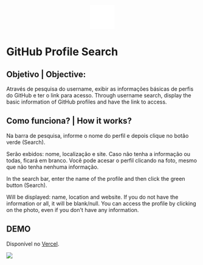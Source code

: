 	
<p align="center">
  <img src="https://github.com/agsvensson/github-search/blob/master/docs/GitHub-Mark.png?raw=true" alt="Logo"/>
</p>

# GitHub Profile Search

## Objetivo | Objective:
Através de pesquisa do username, exibir as informações básicas de perfis do GitHub e ter o link para acesso.
Through username search, display the basic information of GitHub profiles and have the link to access.


## Como funciona? | How it works?
Na barra de pesquisa, informe o nome do perfil e depois clique no botão verde (Search).
		
Serão exbidos: nome, localização e site. Caso não tenha a informação ou todas, ficará em branco.
Você pode acesar o perfil clicando na foto, mesmo que não tenha nenhuma informação.

In the search bar, enter the name of the profile and then click the green button (Search).

Will be displayed: name, location and website. If you do not have the information or all, it will be blank/null.
You can access the profile by clicking on the photo, even if you don't have any information.


## DEMO

Disponível no [Vercel](https://github-search-sooty.vercel.app/).

<img src="./docs/github-search.gif">